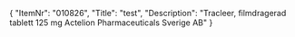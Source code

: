 {
  "ItemNr": "010826",
  "Title": "test",
  "Description": "Tracleer, filmdragerad tablett 125 mg Actelion Pharmaceuticals Sverige AB"
}